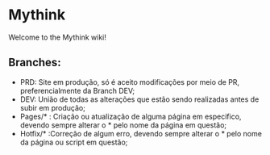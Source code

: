 # Mythink
Welcome to the Mythink wiki!

## Branches:
* PRD: Site em produção, só é aceito modificações por meio de PR, preferencialmente da Branch DEV;
* DEV: União de todas as alterações que estão sendo realizadas antes de subir em produção;
* Pages/* : Criação ou atualização de alguma página em especifico, devendo sempre alterar o * pelo nome da página em questão;
* Hotfix/* :Correção de algum erro, devendo sempre alterar o * pelo nome da página ou script em questão;

